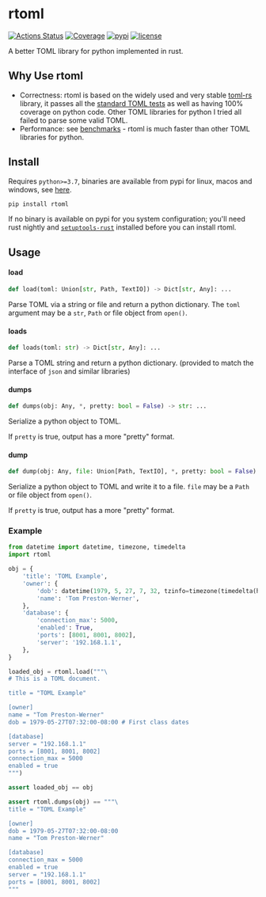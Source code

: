# rtoml

[![Actions Status](https://github.com/samuelcolvin/rtoml/workflows/CI/badge.svg)](https://github.com/samuelcolvin/rtoml/actions?query=event%3Apush+branch%3Amain+workflow%3ACI)
[![Coverage](https://codecov.io/gh/samuelcolvin/rtoml/branch/main/graph/badge.svg)](https://codecov.io/gh/samuelcolvin/rtoml)
[![pypi](https://img.shields.io/pypi/v/rtoml.svg)](https://pypi.python.org/pypi/rtoml)
[![license](https://img.shields.io/github/license/samuelcolvin/rtoml.svg)](https://github.com/samuelcolvin/rtoml/blob/main/LICENSE)


A better TOML library for python implemented in rust.

## Why Use rtoml

* Correctness: rtoml is based on the widely used and very stable [toml-rs](https://github.com/alexcrichton/toml-rs)
library, it passes all the [standard TOML tests](https://github.com/BurntSushi/toml-test) as well as having 100%
coverage on python code. Other TOML libraries for python I tried all failed to parse some valid TOML.
* Performance: see [benchmarks](https://github.com/samuelcolvin/rtoml/tree/main/benchmarks) -
  rtoml is much faster than other TOML libraries for python.

## Install

Requires `python>=3.7`, binaries are available from pypi for linux, macos and windows,
see [here](https://pypi.org/project/rtoml/#files).

```bash
pip install rtoml
```

If no binary is available on pypi for you system configuration; you'll need rust nightly and
[`setuptools-rust`](https://github.com/PyO3/setuptools-rust) installed before you can install rtoml.

## Usage

#### load
```python
def load(toml: Union[str, Path, TextIO]) -> Dict[str, Any]: ...
```

Parse TOML via a string or file and return a python dictionary. The `toml` argument may be a `str`,
`Path` or file object from `open()`.

#### loads
```python
def loads(toml: str) -> Dict[str, Any]: ...
```

Parse a TOML string and return a python dictionary. (provided to match the interface of `json` and similar libraries)

#### dumps
```python
def dumps(obj: Any, *, pretty: bool = False) -> str: ...
```

Serialize a python object to TOML.

If `pretty` is true, output has a more "pretty" format.

#### dump
```python
def dump(obj: Any, file: Union[Path, TextIO], *, pretty: bool = False) -> int: ...
```

Serialize a python object to TOML and write it to a file. `file` may be a `Path` or file object from `open()`.

If `pretty` is true, output has a more "pretty" format.

### Example

```py
from datetime import datetime, timezone, timedelta
import rtoml

obj = {
    'title': 'TOML Example',
    'owner': {
        'dob': datetime(1979, 5, 27, 7, 32, tzinfo=timezone(timedelta(hours=-8))),
        'name': 'Tom Preston-Werner',
    },
    'database': {
        'connection_max': 5000,
        'enabled': True,
        'ports': [8001, 8001, 8002],
        'server': '192.168.1.1',
    },
}

loaded_obj = rtoml.load("""\
# This is a TOML document.

title = "TOML Example"

[owner]
name = "Tom Preston-Werner"
dob = 1979-05-27T07:32:00-08:00 # First class dates

[database]
server = "192.168.1.1"
ports = [8001, 8001, 8002]
connection_max = 5000
enabled = true
""")

assert loaded_obj == obj

assert rtoml.dumps(obj) == """\
title = "TOML Example"

[owner]
dob = 1979-05-27T07:32:00-08:00
name = "Tom Preston-Werner"

[database]
connection_max = 5000
enabled = true
server = "192.168.1.1"
ports = [8001, 8001, 8002]
"""
```
